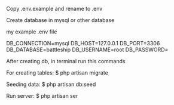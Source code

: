 Copy .env.example and rename to .env 

Create database in mysql or other database

my example .env file

DB_CONNECTION=mysql
DB_HOST=127.0.0.1
DB_PORT=3306
DB_DATABASE=battleship 
DB_USERNAME=root
DB_PASSWORD=

After creating db, in terminal run this commands

For creating tables: $ php artisan migrate 

Seeding data: $ php artisan db:seed

Run server: $ php artisan ser
